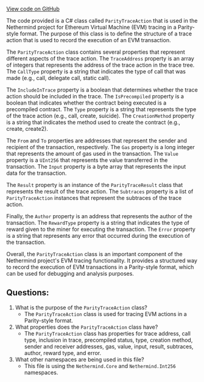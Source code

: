 [View code on GitHub](https://github.com/NethermindEth/nethermind/src/Nethermind/Nethermind.Evm/Tracing/ParityStyle/ParityAction.cs)

The code provided is a C# class called `ParityTraceAction` that is used in the Nethermind project for Ethereum Virtual Machine (EVM) tracing in a Parity-style format. The purpose of this class is to define the structure of a trace action that is used to record the execution of an EVM transaction. 

The `ParityTraceAction` class contains several properties that represent different aspects of the trace action. The `TraceAddress` property is an array of integers that represents the address of the trace action in the trace tree. The `CallType` property is a string that indicates the type of call that was made (e.g., call, delegate call, static call). 

The `IncludeInTrace` property is a boolean that determines whether the trace action should be included in the trace. The `IsPrecompiled` property is a boolean that indicates whether the contract being executed is a precompiled contract. The `Type` property is a string that represents the type of the trace action (e.g., call, create, suicide). The `CreationMethod` property is a string that indicates the method used to create the contract (e.g., create, create2). 

The `From` and `To` properties are addresses that represent the sender and recipient of the transaction, respectively. The `Gas` property is a long integer that represents the amount of gas used in the transaction. The `Value` property is a `UInt256` that represents the value transferred in the transaction. The `Input` property is a byte array that represents the input data for the transaction. 

The `Result` property is an instance of the `ParityTraceResult` class that represents the result of the trace action. The `Subtraces` property is a list of `ParityTraceAction` instances that represent the subtraces of the trace action. 

Finally, the `Author` property is an address that represents the author of the transaction. The `RewardType` property is a string that indicates the type of reward given to the miner for executing the transaction. The `Error` property is a string that represents any error that occurred during the execution of the transaction.

Overall, the `ParityTraceAction` class is an important component of the Nethermind project's EVM tracing functionality. It provides a structured way to record the execution of EVM transactions in a Parity-style format, which can be used for debugging and analysis purposes.
## Questions: 
 1. What is the purpose of the `ParityTraceAction` class?
    - The `ParityTraceAction` class is used for tracing EVM actions in a Parity-style format.
2. What properties does the `ParityTraceAction` class have?
    - The `ParityTraceAction` class has properties for trace address, call type, inclusion in trace, precompiled status, type, creation method, sender and receiver addresses, gas, value, input, result, subtraces, author, reward type, and error.
3. What other namespaces are being used in this file?
    - This file is using the `Nethermind.Core` and `Nethermind.Int256` namespaces.